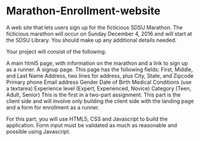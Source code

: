 # Marathon-Enrollment-website
A web site that lets users sign up for the ficticious SDSU Marathon. The ficticious marathon will occur on Sunday December 4, 2016 and will start at the SDSU Library. You should make up any additional details needed.

Your project will consist of the following:

A main html5 page, with information on the marathon and a link to sign up as a runner.
A signup page. This page has the following fields:
First, Middle, and Last Name
Address, two lines for address, plus City, State, and Zipcode
Primary phone
Email address
Gender
Date of Birth
Medical Conditions (use a textarea)
Experience level (Expert, Experienced, Novice)
Category (Teen, Adult, Senior)
This is the first in a two-part assignment. This part is the client side and will involve only building the client side with the landing page and a form for enrollment as a runner.

For this part, you will use HTML5, CSS and Javascript to build the application. Form input must be validated as much as reasonable and possible using Javascript.
